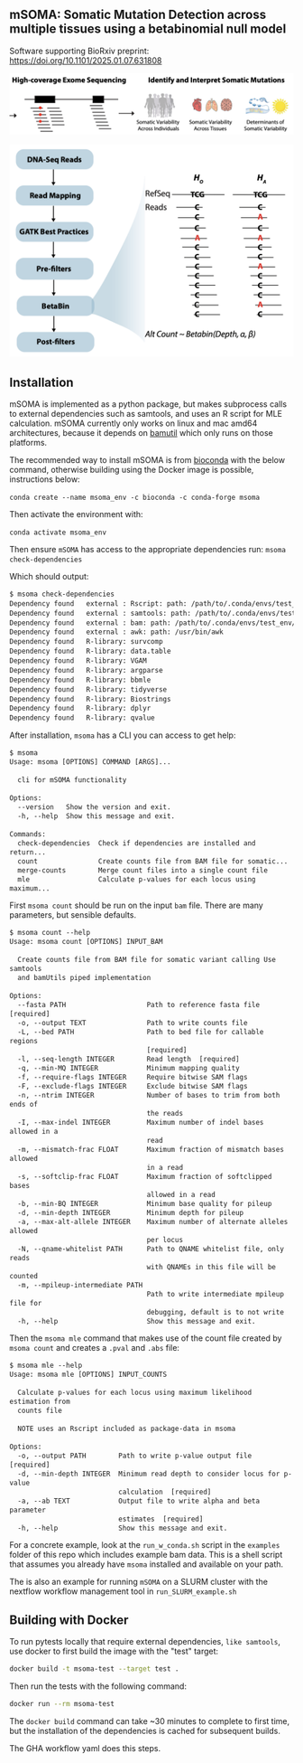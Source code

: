 
## mSOMA: Somatic Mutation Detection across multiple tissues using a betabinomial null model
Software supporting BioRxiv preprint: https://doi.org/10.1101/2025.01.07.631808


![Graphical Abstract](docs/pngs/graphical_abstract.png)

![Workflow](docs/pngs/workflow.png)


## Installation
mSOMA is implemented as a python package, but makes subprocess calls to external dependencies such as samtools, and uses an R script for MLE calculation.
mSOMA currently only works on linux and mac amd64 architectures, because it depends on [bamutil](https://anaconda.org/bioconda/bamutil) which only runs on those platforms.

The recommended way to install mSOMA is from [bioconda](https://anaconda.org/bioconda/msoma) with the below command, otherwise building using the Docker image is possible, instructions below:

`conda create --name msoma_env -c bioconda -c conda-forge msoma`

Then activate the environment with:

`conda activate msoma_env`

Then ensure `mSOMA` has access to the appropriate dependencies run:
`msoma check-dependencies`

Which should output:
```bash
$ msoma check-dependencies
Dependency found   external : Rscript: path: /path/to/.conda/envs/test_env/bin/Rscript
Dependency found   external : samtools: path: /path/to/.conda/envs/test_env/bin/samtools
Dependency found   external : bam: path: /path/to/.conda/envs/test_env/bin/bam
Dependency found   external : awk: path: /usr/bin/awk
Dependency found   R-library: survcomp
Dependency found   R-library: data.table
Dependency found   R-library: VGAM
Dependency found   R-library: argparse
Dependency found   R-library: bbmle
Dependency found   R-library: tidyverse
Dependency found   R-library: Biostrings
Dependency found   R-library: dplyr
Dependency found   R-library: qvalue
```

After installation, `msoma` has a CLI you can access to get help:
```
$ msoma
Usage: msoma [OPTIONS] COMMAND [ARGS]...

  cli for mSOMA functionality

Options:
  --version   Show the version and exit.
  -h, --help  Show this message and exit.

Commands:
  check-dependencies  Check if dependencies are installed and return...
  count               Create counts file from BAM file for somatic...
  merge-counts        Merge count files into a single count file
  mle                 Calculate p-values for each locus using maximum...
```

First `msoma count` should be run on the input `bam` file. There are many parameters, but sensible defaults.
```
$ msoma count --help                                                                                                                    
Usage: msoma count [OPTIONS] INPUT_BAM                                                                                                                                      
                                                                                                                                                                            
  Create counts file from BAM file for somatic variant calling Use samtools                                                                                                 
  and bamUtils piped implementation                                                                                                                                         
                                                                                                                                                                            
Options:                                                                                                                                                                    
  --fasta PATH                    Path to reference fasta file  [required]                                                                                                  
  -o, --output TEXT               Path to write counts file                                                                                                                 
  -L, --bed PATH                  Path to bed file for callable regions                                                                                                     
                                  [required]
  -l, --seq-length INTEGER        Read length  [required]                                                                                                                   
  -q, --min-MQ INTEGER            Minimum mapping quality                                                                                                                   
  -f, --require-flags INTEGER     Require bitwise SAM flags
  -F, --exclude-flags INTEGER     Exclude bitwise SAM flags
  -n, --ntrim INTEGER             Number of bases to trim from both ends of
                                  the reads
  -I, --max-indel INTEGER         Maximum number of indel bases allowed in a
                                  read
  -m, --mismatch-frac FLOAT       Maximum fraction of mismatch bases allowed
                                  in a read
  -s, --softclip-frac FLOAT       Maximum fraction of softclipped bases
                                  allowed in a read
  -b, --min-BQ INTEGER            Minimum base quality for pileup
  -d, --min-depth INTEGER         Minimum depth for pileup
  -a, --max-alt-allele INTEGER    Maximum number of alternate alleles allowed
                                  per locus
  -N, --qname-whitelist PATH      Path to QNAME whitelist file, only reads
                                  with QNAMEs in this file will be counted
  -m, --mpileup-intermediate PATH
                                  Path to write intermediate mpileup file for
                                  debugging, default is to not write
  -h, --help                      Show this message and exit.
```

Then the `msoma mle` command that makes use of the count file created by `msoma count` and
creates a `.pval` and `.abs` file:
```
$ msoma mle --help
Usage: msoma mle [OPTIONS] INPUT_COUNTS

  Calculate p-values for each locus using maximum likelihood estimation from
  counts file

  NOTE uses an Rscript included as package-data in msoma

Options:
  -o, --output PATH        Path to write p-value output file  [required]
  -d, --min-depth INTEGER  Minimum read depth to consider locus for p-value
                           calculation  [required]
  -a, --ab TEXT            Output file to write alpha and beta parameter
                           estimates  [required]
  -h, --help               Show this message and exit.
```

For a concrete example, look at the `run_w_conda.sh` script in the `examples` folder of this repo which includes example bam data.
This is a shell script that assumes you already have `msoma` installed and available on your path.

The is also an example for running `mSOMA` on a SLURM cluster with the nextflow workflow management tool in `run_SLURM_example.sh`

## Building with Docker

To run pytests locally that require external dependencies, `like samtools`,
use docker to first build the image with the "test" target:
```bash
docker build -t msoma-test --target test .
```
Then run the tests with the following command:
```bash
docker run --rm msoma-test
```

The `docker build` command can take ~30 minutes to complete to first time, but the installation of the dependencies is cached for subsequent builds.

The GHA workflow yaml does this steps.
